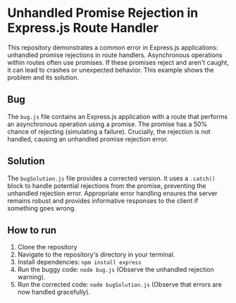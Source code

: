 # Unhandled Promise Rejection in Express.js Route Handler

This repository demonstrates a common error in Express.js applications: unhandled promise rejections in route handlers.  Asynchronous operations within routes often use promises. If these promises reject and aren't caught, it can lead to crashes or unexpected behavior.  This example shows the problem and its solution.

## Bug
The `bug.js` file contains an Express.js application with a route that performs an asynchronous operation using a promise.  The promise has a 50% chance of rejecting (simulating a failure).  Crucially, the rejection is not handled, causing an unhandled promise rejection error.

## Solution
The `bugSolution.js` file provides a corrected version. It uses a `.catch()` block to handle potential rejections from the promise, preventing the unhandled rejection error.  Appropriate error handling ensures the server remains robust and provides informative responses to the client if something goes wrong.

## How to run
1. Clone the repository
2. Navigate to the repository's directory in your terminal.
3. Install dependencies: `npm install express`
4. Run the buggy code: `node bug.js` (Observe the unhandled rejection warning).
5. Run the corrected code: `node bugSolution.js` (Observe that errors are now handled gracefully).